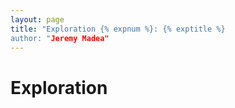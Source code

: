 ```yaml
---
layout: page
title: "Exploration {% expnum %}: {% exptitle %}
author: "Jeremy Madea"
---
```

# Exploration

